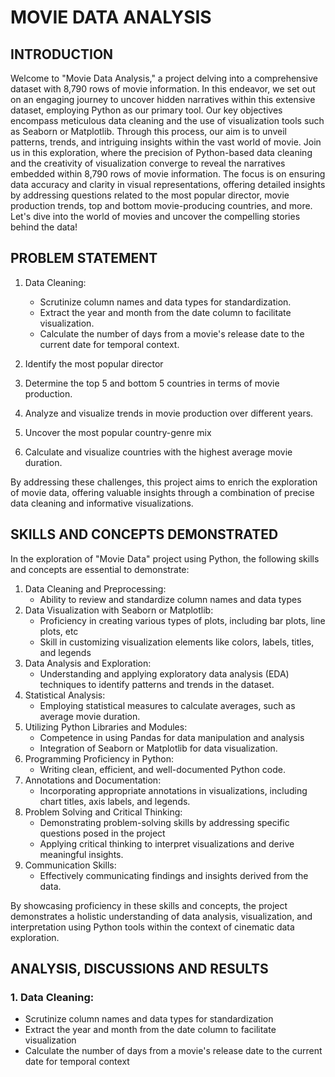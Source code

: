 # MOVIE DATA ANALYSIS

## INTRODUCTION

Welcome to "Movie Data Analysis," a project delving into a comprehensive dataset with 8,790 rows of movie information. In this endeavor, we set out on an engaging journey to uncover hidden narratives within this extensive dataset, employing Python as our primary tool. Our key objectives encompass meticulous data cleaning and the use of visualization tools such as Seaborn or Matplotlib. Through this process, our aim is to unveil patterns, trends, and intriguing insights within the vast world of movie. Join us in this exploration, where the precision of Python-based data cleaning and the creativity of visualization converge to reveal the narratives embedded within 8,790 rows of movie information. The focus is on ensuring data accuracy and clarity in visual representations, offering detailed insights by addressing questions related to the most popular director, movie production trends, top and bottom movie-producing countries, and more. Let's dive into the world of movies and uncover the compelling stories behind the data!

## PROBLEM STATEMENT

1. Data Cleaning:
   - Scrutinize column names and data types for standardization.
   - Extract the year and month from the date column to facilitate visualization.
   - Calculate the number of days from a movie's release date to the current date for temporal context.
     
2. Identify the most popular director
3. Determine the top 5 and bottom 5 countries in terms of movie production.
4. Analyze and visualize trends in movie production over different years.
5. Uncover the most popular country-genre mix
6. Calculate and visualize countries with the highest average movie duration.

By addressing these challenges, this project aims to enrich the exploration of movie data, offering valuable insights through a combination of precise data cleaning and informative visualizations.

## SKILLS AND CONCEPTS DEMONSTRATED
In the exploration of "Movie Data" project using Python, the following skills and concepts are essential to demonstrate:

1. Data Cleaning and Preprocessing:
   - Ability to review and standardize column names and data types
2. Data Visualization with Seaborn or Matplotlib:
   - Proficiency in creating various types of plots, including bar plots, line plots, etc 
   - Skill in customizing visualization elements like colors, labels, titles, and legends
3. Data Analysis and Exploration:
   - Understanding and applying exploratory data analysis (EDA) techniques to identify patterns and trends in the dataset.
4. Statistical Analysis:
   - Employing statistical measures to calculate averages, such as average movie duration.
5. Utilizing Python Libraries and Modules:
   - Competence in using Pandas for data manipulation and analysis
   - Integration of Seaborn or Matplotlib for data visualization.
6. Programming Proficiency in Python:
   - Writing clean, efficient, and well-documented Python code.
7. Annotations and Documentation:
   - Incorporating appropriate annotations in visualizations, including chart titles, axis labels, and legends.
8. Problem Solving and Critical Thinking:
   - Demonstrating problem-solving skills by addressing specific questions posed in the project
   - Applying critical thinking to interpret visualizations and derive meaningful insights.
9. Communication Skills:
   - Effectively communicating findings and insights derived from the data.

By showcasing proficiency in these skills and concepts, the project demonstrates a holistic understanding of data analysis, visualization, and interpretation using Python tools within the context of cinematic data exploration.

## ANALYSIS, DISCUSSIONS AND RESULTS

### 1. Data Cleaning:
   -  Scrutinize column names and data types for standardization
   -  Extract the year and month from the date column to facilitate visualization
   -  Calculate the number of days from a movie's release date to the current date for temporal context




















